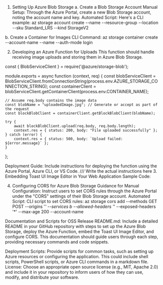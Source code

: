 1. Setting Up Azure Blob Storage
a. Create a Blob Storage Account
Manual Setup: Through the Azure Portal, create a new Blob Storage account, noting the account name and key.
Automated Script: Here's a CLI example: az storage account create --name <YourStorageAccountName> --resource-group <YourResourceGroupName> --location <YourRegion> --sku Standard_LRS --kind StorageV2

b. Create a Container for Images
CLI Command: az storage container create --account-name <YourStorageAccountName> --name <YourContainerName> --auth-mode login

2. Developing an Azure Function for Uploads
This function should handle receiving image uploads and storing them in Azure Blob Storage.

const { BlobServiceClient } = require('@azure/storage-blob');

module.exports = async function (context, req) {
    const blobServiceClient = BlobServiceClient.fromConnectionString(process.env.AZURE_STORAGE_CONNECTION_STRING);
    const containerClient = blobServiceClient.getContainerClient(process.env.CONTAINER_NAME);

    // Assume req.body contains the image data
    const blobName = "uploadedImage.jpg"; // Generate or accept as part of the request
    const blockBlobClient = containerClient.getBlockBlobClient(blobName);

    try {
        await blockBlobClient.upload(req.body, req.body.length);
        context.res = { status: 200, body: "File uploaded successfully" };
    } catch (error) {
        context.res = { status: 500, body: `Upload failed: ${error.message}` };
    }
};


Deployment Guide: Include instructions for deploying the function using the Azure Portal, Azure CLI, or VS Code.
/// Write the actual instructions here
3. Embedding Toast UI Image Editor in Your Web Application
Sample Code: 
<!DOCTYPE html>
<html>
<head>
    <title>Print on Demand Image Editor</title>
    <script src="https://uicdn.toast.com/tui-image-editor/latest/tui-image-editor.js"></script>
    <link rel="stylesheet" href="https://uicdn.toast.com/tui-image-editor/latest/tui-image-editor.css">
</head>
<body>
    <div id="tui-image-editor"></div>
    <script>
        var imageEditor = new tui.ImageEditor('#tui-image-editor', {
            includeUI: {
                loadImage: {
                    path: 'img/sampleImage.jpg',
                    name: 'SampleImage'
                },
                // Additional configuration...
            },
            // Additional configuration...
        });
    </script>
</body>
</html>

4. Configuring CORS for Azure Blob Storage
Guidance for Manual Configuration: Instruct users to set CORS rules through the Azure Portal under the "CORS" settings of their Blob Storage account.
Automated Script: CLI script to set CORS rules: az storage cors add --methods GET POST --origins '*' --services b --allowed-headers '*' --exposed-headers '*' --max-age 200 --account-name <YourStorageAccountName>

Documentation and Scripts for OSS Release
README.md: Include a detailed README in your GitHub repository with steps to set up the Azure Blob Storage, deploy the Azure Function, embed the Toast UI Image Editor, and configure CORS. This documentation should guide users through each step, providing necessary commands and code snippets.

Deployment Scripts: Provide scripts for common tasks, such as setting up Azure resources or configuring the application. This could include shell scripts, PowerShell scripts, or Azure CLI commands in a markdown file.
License: Choose an appropriate open source license (e.g., MIT, Apache 2.0) and include it in your repository to inform users of how they can use, modify, and distribute your software.